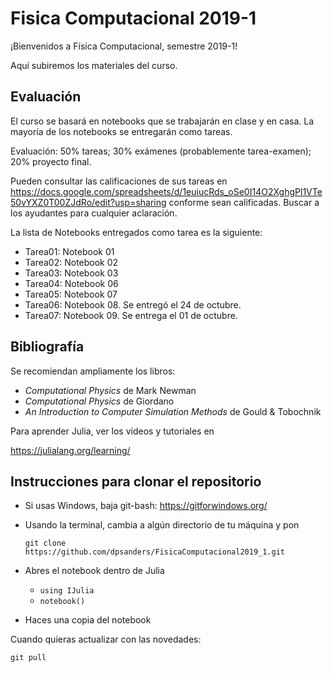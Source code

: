 # Fisica Computacional 2019-1

¡Bienvenidos a Física Computacional, semestre 2019-1!

Aquí subiremos los materiales del curso.


## Evaluación

El curso se basará en notebooks que se trabajarán en clase y en casa.
La mayoría de los notebooks se entregarán como tareas.

Evaluación: 50% tareas; 30% exámenes (probablemente tarea-examen); 20% proyecto final.

Pueden consultar las calificaciones de sus tareas en https://docs.google.com/spreadsheets/d/1euiucRds_oSe0I14O2XghgPl1VTe50vYXZ0T00ZJdRo/edit?usp=sharing conforme sean calificadas. Buscar a los ayudantes para cualquier aclaración.

La lista de Notebooks entregados como tarea es la siguiente:

- Tarea01: Notebook 01
- Tarea02: Notebook 02
- Tarea03: Notebook 03
- Tarea04: Notebook 06
- Tarea05: Notebook 07
- Tarea06: Notebook 08. Se entregó el 24 de octubre.
- Tarea07: Notebook 09. Se entrega el 01 de octubre.


## Bibliografía

Se recomiendan ampliamente los libros:

- *Computational Physics* de Mark Newman
- *Computational Physics* de Giordano
- *An Introduction to Computer Simulation Methods* de Gould & Tobochnik

Para aprender Julia, ver los videos y tutoriales en

https://julialang.org/learning/


## Instrucciones para clonar el repositorio

- Si usas Windows, baja git-bash: https://gitforwindows.org/

- Usando la terminal, cambia a algún directorio de tu máquina y pon

  `git clone https://github.com/dpsanders/FisicaComputacional2019_1.git`
  
- Abres el notebook dentro de Julia
  - `using IJulia`
  - `notebook()`
  
- Haces una copia del notebook

Cuando quieras actualizar con las novedades:

  `git pull`




